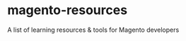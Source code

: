 magento-resources
=================

A list of learning resources &amp; tools for Magento developers

